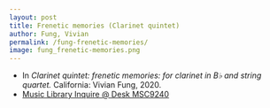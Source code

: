 ```yaml
---
layout: post
title: Frenetic memories (Clarinet quintet)
author: Fung, Vivian
permalink: /fung-frenetic-memories/
image: fung_frenetic-memories.png
---
```


- In *Clarinet quintet: frenetic memories: for clarinet in B♭ and string quartet.* California: Vivian Fung, 2020.
- <a href="https://tufts-primo.hosted.exlibrisgroup.com/permalink/f/bnf7qa/01TUN_ALMA21283698380003851" target="_blank">Music Library Inquire @ Desk MSC9240</a>
